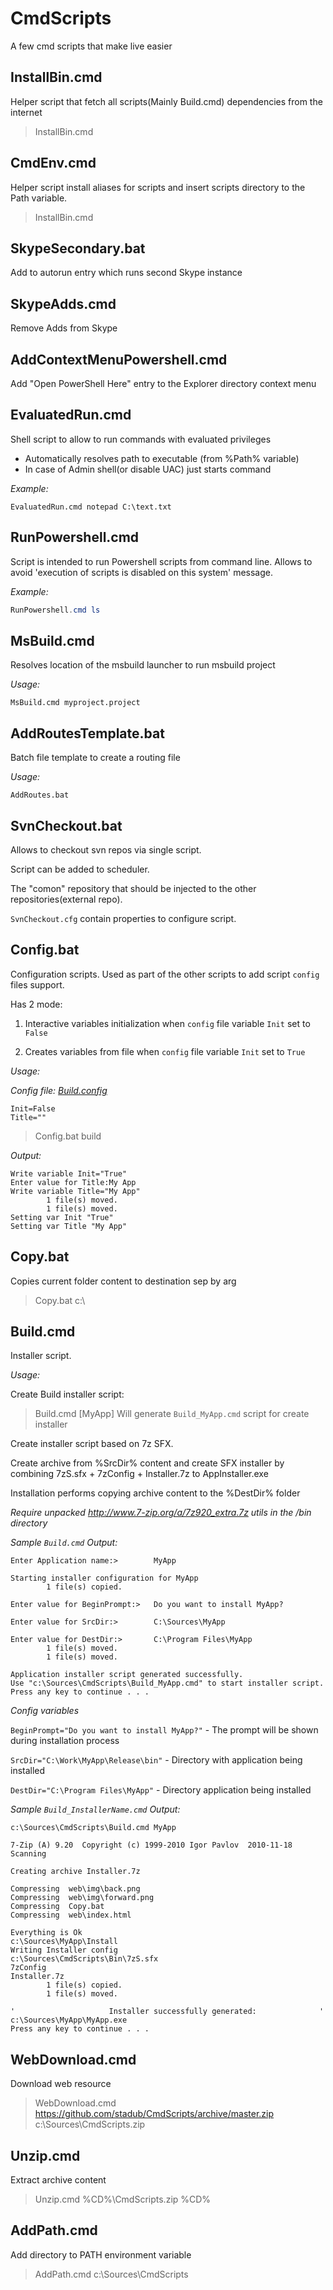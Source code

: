 # CmdScripts
A few cmd scripts that make live easier

## InstallBin.cmd ##
Helper script that fetch all scripts(Mainly Build.cmd) dependencies from the internet
>InstallBin.cmd

## CmdEnv.cmd ##
Helper script install aliases for scripts and insert scripts directory to the Path variable.
>InstallBin.cmd

## SkypeSecondary.bat ##

Add to autorun entry which runs second Skype instance

## SkypeAdds.cmd ##

Remove Adds from Skype

## AddContextMenuPowershell.cmd ##

Add "Open PowerShell Here" entry to the Explorer directory context menu

## EvaluatedRun.cmd ##

Shell script to allow to run commands with evaluated privileges
- Automatically resolves path to executable (from %Path% variable)
- In case of Admin shell(or disable UAC) just starts command

*Example:*
```shell
EvaluatedRun.cmd notepad C:\text.txt
```
## RunPowershell.cmd ##

Script is intended to run Powershell scripts from command line.
Allows to avoid 'execution of scripts is disabled on this system' message.

*Example:*
```PowerShell
RunPowershell.cmd ls
```

## MsBuild.cmd ##
Resolves location of the msbuild launcher to run msbuild project

*Usage:*
```shell
MsBuild.cmd myproject.project
```

## AddRoutesTemplate.bat ##
Batch file template to create a routing file

*Usage:*
```shell
AddRoutes.bat
```

## SvnCheckout.bat ##
Allows to checkout svn repos via single script.

Script can be added to scheduler. 

The "comon" repository that should be injected to the other repositories(external repo).

```SvnCheckout.cfg``` contain properties to configure script.

## Config.bat ##
Configuration scripts. Used as part of the other scripts to add script `config` files support.


Has 2 mode:

1) Interactive variables initialization when `config` file variable `Init` set to `False`

2) Creates variables from file when `config` file variable `Init` set to `True`


*Usage:*

*Config file: [Build.config](https://raw.githubusercontent.com/stadub/CmdScripts/master/Build.config)*
```Output
Init=False
Title=""
```

>Config.bat build

*Output:*
```Output
Write variable Init="True"
Enter value for Title:My App
Write variable Title="My App"
        1 file(s) moved.
        1 file(s) moved.
Setting var Init "True"
Setting var Title "My App"
```

## Copy.bat ##
Copies current folder content to destination sep by arg
>Copy.bat c:\

## Build.cmd ##
Installer script.

*Usage:*

Create Build installer script:
>Build.cmd [MyApp] 
Will generate `Build_MyApp.cmd` script for create installer 

Create installer script based on 7z SFX.

Create archive from %SrcDir% content and create SFX installer by combining 7zS.sfx + 7zConfig + Installer.7z to AppInstaller.exe

Installation performs copying archive content to the %DestDir% folder

*Require unpacked http://www.7-zip.org/a/7z920_extra.7z utils in the /bin directory*


*Sample `Build.cmd` Output:*
```shell
Enter Application name:>        MyApp

Starting installer configuration for MyApp
        1 file(s) copied.

Enter value for BeginPrompt:>   Do you want to install MyApp?

Enter value for SrcDir:>        C:\Sources\MyApp

Enter value for DestDir:>       C:\Program Files\MyApp
        1 file(s) moved.
        1 file(s) moved.

Application installer script generated successfully.
Use "c:\Sources\CmdScripts\Build_MyApp.cmd" to start installer script.
Press any key to continue . . .
```


*Config variables*

`BeginPrompt="Do you want to install MyApp?"` - The prompt will be shown during installation process

`SrcDir="C:\Work\MyApp\Release\bin"` - Directory with application being installed

`DestDir="C:\Program Files\MyApp"` - Directory application being installed



*Sample `Build_InstallerName.cmd` Output:*

```shell
c:\Sources\CmdScripts\Build.cmd MyApp

7-Zip (A) 9.20  Copyright (c) 1999-2010 Igor Pavlov  2010-11-18
Scanning

Creating archive Installer.7z

Compressing  web\img\back.png
Compressing  web\img\forward.png
Compressing  Copy.bat
Compressing  web\index.html

Everything is Ok
c:\Sources\MyApp\Install
Writing Installer config
c:\Sources\CmdScripts\Bin\7zS.sfx
7zConfig
Installer.7z
        1 file(s) copied.
        1 file(s) moved.

'                     Installer successfully generated:              '
c:\Sources\MyApp\MyApp.exe
Press any key to continue . . .
```

## WebDownload.cmd ##
Download web resource
>WebDownload.cmd https://github.com/stadub/CmdScripts/archive/master.zip c:\Sources\CmdScripts.zip

## Unzip.cmd ##
Extract archive content 
>Unzip.cmd %CD%\CmdScripts.zip %CD%

## AddPath.cmd ##
Add directory to PATH environment variable
>AddPath.cmd c:\Sources\CmdScripts


